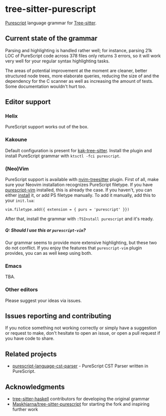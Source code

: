 # tree-sitter-purescript
[Purescript](https://github.com/purescript/purescript) language grammar for [Tree-sitter](https://tree-sitter.github.io/tree-sitter/).

## Current state of the grammar
Parsing and highlighting is handled rather well; for instance, parsing 21k LOC of PureScript code across 378 files only returns 3 errors, so it will work very well for your regular syntax highlighting tasks.

The areas of potential improvement at the moment are cleaner, better structured node trees, more elaborate queries, reducing the size of and the dependency for the C scanner as well as increasing the amount of tests. Some documentation wouldn't hurt too.

## Editor support

### Helix
PureScript support works out of the box.

### Kakoune
Default configuration is present for [kak-tree-sitter](https://github.com/phaazon/kak-tree-sitter). Install the plugin and install PureScript grammar with `ktsctl -fci purescript`.

### (Neo)Vim
PureScript support is available with [nvim-treesitter](https://github.com/nvim-treesitter/nvim-treesitter) plugin. First of all, make sure your Neovim installation recognizes PureScript filetype. If you have [purescript-vim](https://github.com/purescript-contrib/purescript-vim) installed, this is already the case. If you haven't, you can either [install](https://github.com/purescript-contrib/purescript-vim#installation) it, or add PS filetype manually. To add it manually, add this to your `init.lua`:
```vim
vim.filetype.add({ extension = { purs = 'purescript' }})
```
After that, install the grammar with `:TSInstall purescript` and it's ready.

##### Q: Should I use this or `purescript-vim`?
Our grammar seems to provide more extensive highlighting, but these two do not conflict. If you enjoy the features that `purescript-vim` plugin provides, you can as well keep using both.

### Emacs
TBA.

### Other editors
Please suggest your ideas via issues.

## Issues reporting and contributing
If you notice something not working correctly or simply have a suggestion or request to make, don't hesitate to open an issue, or open a pull request if you have code to share.

## Related projects
- [purescript-language-cst-parser](https://github.com/natefaubion/purescript-language-cst-parser) - PureScript CST Parser written in PureScript.

## Acknowledgments
- [tree-sitter-haskell](https://github.com/tree-sitter/tree-sitter-haskell) contributors for developing the original grammar
- [Maskhjarna/tree-sitter-purescript](https://github.com/Maskhjarna/tree-sitter-purescript) for starting the fork and inspiring further work
